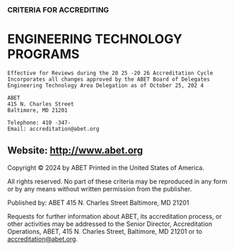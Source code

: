 

### CRITERIA FOR ACCREDITING

# ENGINEERING TECHNOLOGY PROGRAMS

```
Effective for Reviews during the 20 25 -20 26 Accreditation Cycle
Incorporates all changes approved by the ABET Board of Delegates
Engineering Technology Area Delegation as of October 25, 202 4
```
```
ABET
415 N. Charles Street
Baltimore, MD 21201
```
```
Telephone: 410 -347-
Email: accreditation@abet.org
```
## Website: http://www.abet.org


Copyright © 2024 by ABET
Printed in the United States of America.

All rights reserved. No part of these criteria may be reproduced in any form or by any means without written permission from the
publisher.

Published by: ABET
415 N. Charles Street
Baltimore, MD 21201

Requests for further information about ABET, its accreditation process, or other activities may be addressed to the Senior Director,
Accreditation Operations, ABET, 415 N. Charles Street, Baltimore, MD 21201 or to accreditation@abet.org.